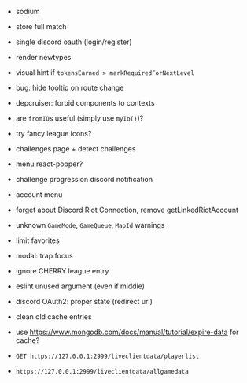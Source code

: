 - sodium
- store full match
- single discord oauth (login/register)
- render newtypes
- visual hint if `tokensEarned > markRequiredForNextLevel`
- bug: hide tooltip on route change
- depcruiser: forbid components to contexts

- are `fromIO`s useful (simply use `myIo()`)?
- try fancy league icons?
- challenges page + detect challenges
- menu react-popper?
- challenge progression discord notification
- account menu
- forget about Discord Riot Connection, remove getLinkedRiotAccount
- unknown `GameMode`, `GameQueue`, `MapId` warnings

- limit favorites
- modal: trap focus
- ignore CHERRY league entry
- eslint unused argument (even if middle)
- discord OAuth2: proper state (redirect url)
- clean old cache entries
- use https://www.mongodb.com/docs/manual/tutorial/expire-data for cache?

- `GET ​https://127.0.0.1:2999/liveclientdata/playerlist`
- `https://127.0.0.1:2999/liveclientdata/allgamedata`
